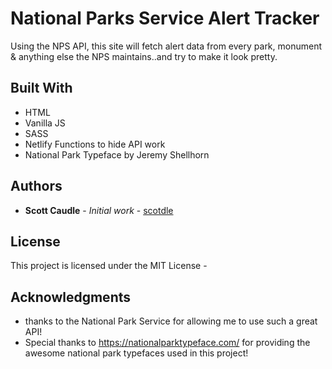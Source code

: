 # National Parks Service Alert Tracker

Using the NPS API, this site will fetch alert data from every park, monument & anything else the NPS maintains..and try to make it look pretty. 


## Built With

* HTML
* Vanilla JS
* SASS
* Netlify Functions to hide API work
* National Park Typeface by Jeremy Shellhorn

## Authors

* **Scott Caudle** - *Initial work* - [scotdle](https://github.com/scotdle)



## License

This project is licensed under the MIT License -

## Acknowledgments

* thanks to the National Park Service for allowing me to use such a great API!
* Special thanks to https://nationalparktypeface.com/ for providing the awesome national park typefaces used in this project!


